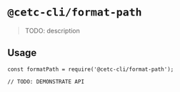 # `@cetc-cli/format-path`

> TODO: description

## Usage

```
const formatPath = require('@cetc-cli/format-path');

// TODO: DEMONSTRATE API
```

